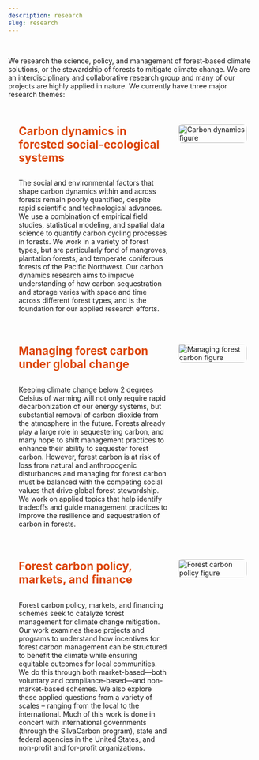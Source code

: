 ```yaml
---
description: research
slug: research
---
```


<br>

We research the science, policy, and management of forest-based climate solutions, or the stewardship of forests to mitigate climate change. We are an interdisciplinary and collaborative research group and many of our projects are highly applied in nature. We currently have three major research themes:

<br>

<!-- Research Theme 1 -->
<div style="padding: 1.5em; margin-bottom: 0.5em; display: flex; flex-wrap: wrap; align-items: flex-start; gap: 1.5em;">

  <div style="flex: 1 1 65%;">
    <h4 style="font-weight: bold; font-size: 1.6em; color: #DC4405; margin-top: 0;">Carbon dynamics in forested social-ecological systems</h4>
    <p>The social and environmental factors that shape carbon dynamics within and across forests remain poorly quantified, despite rapid scientific and technological advances. We use a combination of empirical field studies, statistical modeling, and spatial data science to quantify carbon cycling processes in forests. We work in a variety of forest types, but are particularly fond of mangroves, plantation forests, and temperate coniferous forests of the Pacific Northwest. Our carbon dynamics research aims to improve understanding of how carbon sequestration and storage varies with space and time across different forest types, and is the foundation for our applied research efforts.</p>
  </div>

  <div style="flex: 0 1 30%;">
    <img src="./figure.png" alt="Carbon dynamics figure" style="width: 100%; height: auto; display: block; border-radius: 8px;">
  </div>

</div>

<!-- Research Theme 2 -->
<div style="padding: 1.5em; margin-bottom: 0.5em; display: flex; flex-wrap: wrap; align-items: flex-start; gap: 1.5em;">

  <div style="flex: 1 1 65%;">
    <h4 style="font-weight: bold; font-size: 1.6em; color: #DC4405; margin-top: 0;">Managing forest carbon under global change</h4>
    <p>Keeping climate change below 2 degrees Celsius of warming will not only require rapid decarbonization of our energy systems, but substantial removal of carbon dioxide from the atmosphere in the future. Forests already play a large role in sequestering carbon, and many hope to shift management practices to enhance their ability to sequester forest carbon. However, forest carbon is at risk of loss from natural and anthropogenic disturbances and managing for forest carbon must be balanced with the competing social values that drive global forest stewardship. We work on applied topics that help identify tradeoffs and guide management practices to improve the resilience and sequestration of carbon in forests.</p>
  </div>

  <div style="flex: 0 1 30%;">
    <img src="./figure2.jpg" alt="Managing forest carbon figure" style="width: 100%; height: auto; display: block; border-radius: 8px;">
  </div>

</div>

<!-- Research Theme 3 -->
<div style="padding: 1.5em; margin-bottom: 0.5em; display: flex; flex-wrap: wrap; align-items: flex-start; gap: 1.5em;">

  <div style="flex: 1 1 65%;">
    <h4 style="font-weight: bold; font-size: 1.6em; color: #DC4405; margin-top: 0;">Forest carbon policy, markets, and finance</h4>
    <p>Forest carbon policy, markets, and financing schemes seek to catalyze forest management for climate change mitigation. Our work examines these projects and programs to understand how incentives for forest carbon management can be structured to benefit the climate while ensuring equitable outcomes for local communities. We do this through both market-based—both voluntary and compliance-based—and non-market-based schemes. We also explore these applied questions from a variety of scales – ranging from the local to the international. Much of this work is done in concert with international governments (through the SilvaCarbon program), state and federal agencies in the United States, and non-profit and for-profit organizations.</p>
  </div>

  <div style="flex: 0 1 30%;">
    <img src="./figure3.jpg" alt="Forest carbon policy figure" style="width: 100%; height: auto; display: block; border-radius: 8px;">
  </div>

</div>
